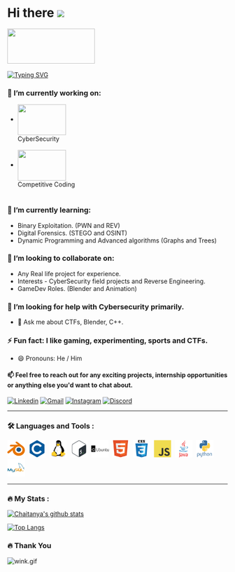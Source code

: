 # Hi there ![](wave.gif)
<a>
  <img src="https://media.giphy.com/media/Wj7lNjMNDxSmc/giphy.gif" width="200" height="80"/>&nbsp;
 </a>

[![Typing SVG](https://readme-typing-svg.herokuapp.com?font=courier+new&color=0BF700&lines=My+name+is+Chaitanya+Krishna+Chauhan!;A.K.A+ckc9759;I+am+in+my+4th+year!;Mech,+BITS+Pilani)](https://git.io/typing-svg)
  
### 🔭  I’m currently working on:
<!--  - <a>   <img src="https://media.giphy.com/media/dkUtjuBEdICST5zG7p/giphy.gif" align="center" width="110" height="70">   </a> <div>Game Developement</div>&nbsp;-->
  - <a>   <img src="https://media.giphy.com/media/2i7jspnRBYgg6v4Oki/giphy.gif" align="center" width="110" height="70">   </a> <div>CyberSecurity</div>&nbsp;
  - <a>   <img src="https://media.giphy.com/media/26tn33aiTi1jkl6H6/giphy.gif" align="center" width="110" height="70">   </a> <div>Competitive Coding</div>&nbsp;  

### 🌱 I’m currently learning:
  - Binary Exploitation. (PWN and REV)
  - Digital Forensics. (STEGO and OSINT)
  - Dynamic Programming and Advanced algorithms (Graphs and Trees)

### 👯 I’m looking to collaborate on:
- Any Real life project for experience. 
- Interests - CyberSecurity field projects and Reverse Engineering.
- GameDev Roles. (Blender and Animation)

### 🤔 I’m looking for help with Cybersecurity primarily.
- 💬 Ask me about CTFs, Blender, C++.
### ⚡ Fun fact: I like gaming, experimenting, sports and CTFs.
- 😄 Pronouns: He / Him

#### 📫 Feel free to reach out for any exciting projects, internship opportunities or anything else you'd want to chat about. 
   [![Linkedin](https://img.shields.io/badge/LinkedIn-blue.svg?style=for-the-badge&logo=linkedin)](https://www.linkedin.com/in/chaitanya-krishna-chauhan-58a87b226/)
   [![Gmail](https://img.shields.io/badge/Gmail-D14836?style=for-the-badge&logo=gmail&logoColor=white)](https://mail.google.com/mail/u/0/view=cm&fs=1&tf=1&to=f20201869@pilani.bits-pilani.ac.in)
   [![Instagram](https://img.shields.io/badge/instagram-fb3958?style=for-the-badge&logo=instagram&logoColor=white)](https://www.instagram.com/ckc9759/)
   [![Discord](https://img.shields.io/badge/Discord-7289DA?style=for-the-badge&logo=discord&logoColor=white)](https://discordapp.com/users/760729961119481887)
   <!-- [![Telegram](https://img.shields.io/badge/Telegram-2CA5E0?style=for-the-badge&logo=telegram&logoColor=white)](https://t.me/dmahajan980) -->  
---

<!-- <a href="https://github.com/ckc9759/github-readme-activity-graph"><img alt="Chaitanya's Activity Graph" src="https://activity-graph.herokuapp.com/graph?username=ckc9759&bg_color=0D1117&color=add8e6&line=0000ff&point=add8e6&hide_border=true" /></a>

--- -->

### :hammer_and_wrench: Languages and Tools :  

<div>
 <img src="https://github.com/devicons/devicon/blob/master/icons/blender/blender-original.svg" title="Blender" alt="Blender" width="40" height="40"/>&nbsp;
 <img src="https://github.com/devicons/devicon/blob/master/icons/c/c-plain.svg" title="C++" alt="C++" width="40" height="40"/>&nbsp;
  <img src="https://github.com/devicons/devicon/blob/master/icons/linux/linux-original.svg"  title="Linux" alt="Linux" width="40" height="40"/>&nbsp;
 <img src="https://github.com/devicons/devicon/blob/master/icons/bash/bash-original.svg" title="Bash" alt="Bash" width="40" height="40"/>&nbsp;
   <img src="https://github.com/devicons/devicon/blob/master/icons/ubuntu/ubuntu-plain-wordmark.svg" title="Ubuntu" alt="Ubuntu" width="40" height="40"/>&nbsp;
  <img src="https://github.com/devicons/devicon/blob/master/icons/html5/html5-original.svg" title="HTML" alt="HTML" width="40" height="40"/>&nbsp;
 <img src="https://github.com/devicons/devicon/blob/master/icons/css3/css3-original-wordmark.svg" title="CSS" alt="CSS" width="40" height="40"/>&nbsp;
 <img src="https://github.com/devicons/devicon/blob/master/icons/javascript/javascript-original.svg" title="JavaScript" alt="JavaScript" width="40" height="40"/>&nbsp;
 <img src="https://github.com/devicons/devicon/blob/master/icons/java/java-original-wordmark.svg" title="Java" alt="Java" width="40" height="40"/>&nbsp;
 <img src="https://github.com/devicons/devicon/blob/master/icons/python/python-original-wordmark.svg" title="Python"  alt="Python" width="40" height="40"/>&nbsp;
 <img src="https://github.com/devicons/devicon/blob/master/icons/mysql/mysql-original-wordmark.svg" title="MySQL"  alt="MySQL" width="40" height="40"/>&nbsp;
</div>  
    
---

### :fire: My Stats :  

[![Chaitanya's github stats](https://github-readme-stats.vercel.app/api?username=ckc9759&theme=radical&show_icons=true)](https://github.com/anuraghazra/github-readme-stats)
  
  
  
[![Top Langs](https://github-readme-stats.vercel.app/api/top-langs/?username=ckc9759&layout=compact&theme=vision-friendly-dark)](https://github.com/anuraghazra/github-readme-stats)

### :fire: Thank You   
![wink.gif](wink.gif)

<!--<First name> + " " + <Codename without numbers> Did u know that ??? Link them and u get a new LINKED account -->

